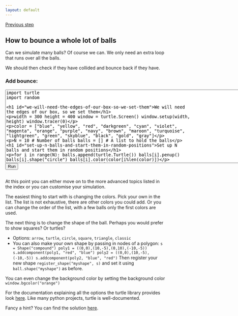 ```yaml
---
layout: default
---
```


[Previous step](/durham-hackathon/bounce.html)

## How to bounce a whole lot of balls

Can we simulate many balls? Of course we can. We only need an extra loop that runs over all the balls.

We should then check if they have collided and bounce back if they have.

<html> 
<head> 
<script src="https://ajax.googleapis.com/ajax/libs/jquery/1.9.0/jquery.min.js" type="text/javascript"></script> 
<script src="js/skulpt.min.js" type="text/javascript"></script> 
<script src="js/skulpt-stdlib.js" type="text/javascript"></script> 
</head> 

<body> 
<script type="text/javascript"> 
function outf(text) { 
    var mypre = document.getElementById("bounce-output"); 
    mypre.innerHTML = mypre.innerHTML + text; 
} 
function builtinRead(x) {
    if (Sk.builtinFiles === undefined || Sk.builtinFiles["files"][x] === undefined)
            throw "File not found: '" + x + "'";
    return Sk.builtinFiles["files"][x];
}

function runit() { 
   var prog = document.getElementById("bounce-code").value; 
   var mypre = document.getElementById("bounce-output"); 
   mypre.innerHTML = ''; 
   Sk.pre = "bounce-output";
   Sk.configure({output:outf, read:builtinRead}); 
   (Sk.TurtleGraphics || (Sk.TurtleGraphics = {})).target = 'bounce-canvas';
   var myPromise = Sk.misceval.asyncToPromise(function() {
       return Sk.importMainWithBody("<stdin>", false, prog, true);
   });
   myPromise.then(function(mod) {
       console.log('success');
   },
   function (err) {
  console.info('errorHandler', err);
  var msg = err.toString();
  }
   );
} 
</script> 

<h3>Add bounce:</h3> 
<form> 
<textarea id="bounce-code" cols="90" rows="15" onkeydown="if(event.keyCode===9){var v=this.value,s=this.selectionStart,e=this.selectionEnd;this.value=v.substring(0, s)+'\t'+v.substring(e);this.selectionStart=this.selectionEnd=s+1;return false;}">
import turtle
import random

# We will need the edges of our box, so we set them
width = 300
height = 400
window = turtle.Screen()
window.setup(width, height)
window.tracer(0)

color = ["blue",
        "yellow",
        "red",
        "darkgreen", 
        "cyan", 
        "violet",
        "magenta",
        "orange",
        "purple", 
        "navy", 
        "brown", 
        "maroon",
        "turquoise", 
        "lightgreen", 
        "green", 
        "skyblue", 
        "black", 
        "gold",
        "gray"]

N = 10 # Number of balls
balls = [] # A list to hold the balls

# Set up N balls and start them in random positions
for i in range(N):
    balls.append(turtle.Turtle())
    balls[i].penup()
    balls[i].shape("circle")
    balls[i].color(color[i%len(color)])

    # Set random starting position
    balls[i].setx(random.randint(0,height / 4))
    balls[i].sety(random.randint(0,height / 4))ball = turtle.Turtle()

# Free fall acceleration -g
g = -9.81

# Timestep size
t = 0.008

# Starting velocity is now also a list, we need one velocity per ball
ux = []
uy = []
for i in range(N):
    ux.append(0)
    uy.append(0)

while True:
    for i in range(N):
        break;
        window.update()
    break;
</textarea><br /> 
<button type="button" onclick="runit()">Run</button> 
</form> 
<pre id="bounce-output" ></pre> 
<!-- If you want turtle graphics include a canvas -->
<div id="bounce-canvas"></div> 

</body> 

</html>


At this point you can either move on to the more advanced topics listed in the index or you can customise your simulation.

The easiest thing to start with is changing the colors. Pick your own in the list. The list is not exhaustive, there are other colors you could add. Or you can change the order of the list, with a few balls only the first colors are used.

The next thing is to change the shape of the ball. Perhaps you would prefer to show squares? Or turtles?
- Options: `arrow`, `turtle`, `circle`, `square`, `triangle`, `classic`
- You can also make your own shape by passing in nodes of a polygon:
    ``s = Shape("compound")
      poly1 = ((0,0),(10,-5),(0,10),(-10,-5))
      s.addcomponent(poly1, "red", "blue")
      poly2 = ((0,0),(10,-5),(-10,-5))
      s.addcomponent(poly2, "blue", "red")``
  Then register your new shape `register_shape("myshape", s)` and set it using `ball.shape("myshape")` as before.

You can even change the background color by setting the background color
``window.bgcolor("orange")``

For the documentation explaining all the options the turtle library provides look [here](https://docs.python.org/3/library/turtle.html#). Like many python projects, turtle is well-documented.


Fancy a hint? You can find the solution [here](code/step4-sol.py).



